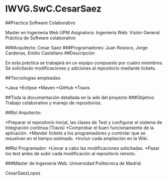 # IWVG.SwC.CesarSaez
##Practica Software Colaborativo

Master en Ingenieria Web UPM
Asignatura: Ingeniería Web: Visión General
Práctica de Software colaborativo

###Arquitecto: Cesar Saez
###Programadores: Juan Rosisco, Jorge Cardenas, Emilio Castellano
##Descripción

En esta práctica se trabajará en un equipo compuesto por cuatro miembros. Se solicitarán modificaciones y adiciones al repositorio mediante tickets.

##Tecnologías empleadas:

*Java 
*Eclipse 
*Maven 
*GitHub
*Travis

##Toda la documentación detallada en la wiki del proyecto
###Objetivo
Trabajo colaborativo y manejo de repositorios.

##Rol Arquitecto:

*Preparar el repositorio inicial, las clases de Test y configurar el sistema de Integración continua (Travis) 
*Comprobar el buen funcionamiento de la aplicación. 
*Mandar tickets a los programadores y controlar que se resuelvan en el tiempo estimado. 
*Incluir cada ampliación en la Wiki.

##Rol Programador:
*Llevar a cabo las modificaciones solicitadas. 
*Pasar los test antes de subir cada modificación al repositorio remoto.

###Máster de Ingeniería Web. Universidad Politécnica de Madrid.

CesarSaezLopez